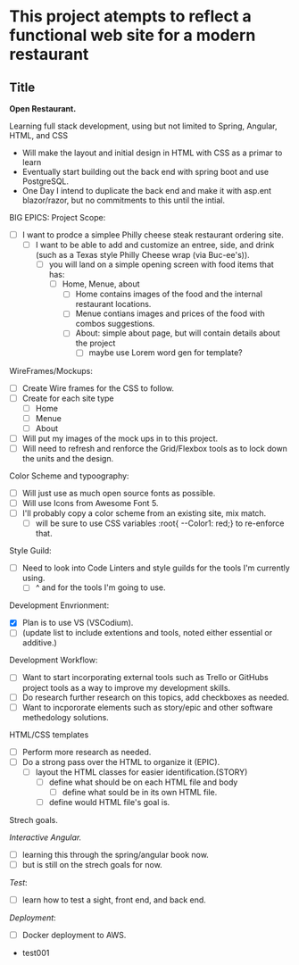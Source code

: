 # This project atempts to reflect a functional web site for a modern restaurant

## Title

**Open Restaurant.**

Learning full stack development, using but not limited to Spring, Angular, HTML, and CSS

* Will make the layout and initial design in HTML with CSS as a primar to learn
* Eventually start building out the back end with spring boot and use PostgreSQL.
* One Day I intend to duplicate the back end and make it with asp.ent blazor/razor, but no commitments to this until the intial.

BIG EPICS:
Project Scope:

* [ ] I want to prodce a simplee Philly cheese steak restaurant ordering site.
  * [ ] I want to be able to add and customize an entree, side, and drink (such as a Texas style Philly Cheese wrap (via Buc-ee's)).
    * [ ] you will land on a simple opening screen with food items that has:
      * [ ] Home, Menue, about
        * [ ] Home contains images of the food and the internal restaurant locations.
        * [ ] Menue contians images and prices of the food with combos suggestions.
        * [ ] About: simple about page, but will contain details about the project
          * [ ] maybe use Lorem word gen for template?

WireFrames/Mockups:

* [ ] Create Wire frames for the CSS to follow.
* [ ] Create for each site type
  * [ ] Home
  * [ ] Menue
  * [ ] About
* [ ] Will put my images of the mock ups in to this project.
* [ ] Will need to refresh and renforce the Grid/Flexbox tools as to lock down the units and the design.

Color Scheme and typoography:

* [ ] Will just use as much open source fonts as possible.
* [ ] Will use Icons from Awesome Font 5.
* [ ] I'll probably copy a color scheme from an existing site, mix match.
  * [ ] will be sure to use CSS variables :root{ --Color1: red;} to re-enforce that.

Style Guild:

* [ ] Need to look into Code Linters and style guilds for the tools I'm currently using.
  * [ ] ^ and for the tools I'm going to use.

Development Envrionment:

* [x] Plan is to use VS (VSCodium).
* [ ] (update list to include extentions and tools, noted either essential or additive.)

Development Workflow:

* [ ] Want to start incorporating external tools such as Trello or GitHubs project tools as a way to improve my development skills.
* [ ] Do research further research on this topics, add checkboxes as needed.
* [ ] Want to incpororate elements such as story/epic and other software methedology solutions.

HTML/CSS templates

* [ ] Perform more research as needed.
* [ ] Do a strong pass over the HTML to organize it (EPIC).
  * [ ] layout the HTML classes for easier identification.(STORY)
    * [ ] define what should be on each HTML file and body
      * [ ] define what sould be in its own HTML file.
    * [ ] define would HTML file's goal is.

Strech goals.

*Interactive Angular.*

* [ ] learning this through the spring/angular book now.
* [ ] but is still on the strech goals for now.

*Test*:

* [ ] learn how to test a sight, front end, and back end.

*Deployment*:

* [ ] Docker deployment to AWS.
- test001
